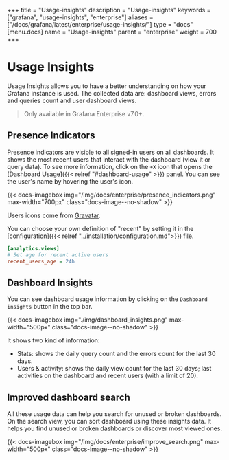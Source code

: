 +++
title = "Usage-insights"
description = "Usage-insights"
keywords = ["grafana", "usage-insights", "enterprise"]
aliases = ["/docs/grafana/latest/enterprise/usage-insights/"]
type = "docs"
[menu.docs]
name = "Usage-insights"
parent = "enterprise"
weight = 700
+++

# Usage Insights

Usage Insights allows you to have a better understanding on how your Grafana instance is used. The collected data are: dashboard views, errors and queries count and user dashboard views.

> Only available in Grafana Enterprise v7.0+.

## Presence Indicators

Presence indicators are visible to all signed-in users on all dashboards. It shows the most recent users that interact with the dashboard (view it or query data). To see more information, click on the `+X` icon that opens the [Dashboard Usage]({{< relref "#dashboard-usage" >}}) panel. You can see the user's name by hovering the user's icon.

{{< docs-imagebox img="/img/docs/enterprise/presence_indicators.png" max-width="700px" class="docs-image--no-shadow" >}}

Users icons come from [Gravatar](https://gravatar.com).

You can choose your own definition of "recent" by setting it in the [configuration]({{< relref "../installation/configuration.md">}}) file.

```ini
[analytics.views]
# Set age for recent active users
recent_users_age = 24h
```

## Dashboard Insights

You can see dashboard usage information by clicking on the `Dashboard insights` button in the top bar.

{{< docs-imagebox img="./img/dashboard_insights.png" max-width="500px" class="docs-image--no-shadow" >}}

It shows two kind of information:

- Stats: shows the daily query count and the errors count for the last 30 days.
- Users & activity: shows the daily view count for the last 30 days; last activities on the dashboard and recent users (with a limit of 20).

## Improved dashboard search

All these usage data can help you search for unused or broken dashboards.
On the search view, you can sort dashboard using these insights data. It helps you find unused or broken dashboards or discover most viewed ones.

{{< docs-imagebox img="/img/docs/enterprise/improve_search.png" max-width="500px" class="docs-image--no-shadow" >}}
